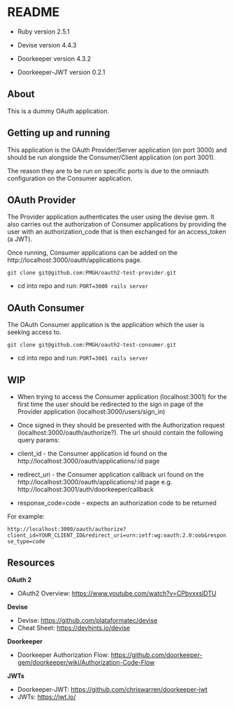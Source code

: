 # README

* Ruby version
2.5.1

* Devise version
4.4.3

* Doorkeeper version
4.3.2

* Doorkeeper-JWT version
0.2.1

## About
This is a dummy OAuth application.

## Getting up and running

This application is the OAuth Provider/Server application (on port 3000) and should be run alongside the Consumer/Client application (on port 3001).

The reason they are to be run on specific ports is due to the omniauth configuration on the Consumer application.

## OAuth Provider

The Provider application authenticates the user using the devise gem. It also carries out the authorization of Consumer applications by providing the user with an authorization_code that is then exchanged for an access_token (a JWT).

Once running, Consumer applications can be added on the http://localhost:3000/oauth/applications page.

```
git clone git@github.com:PMGH/oauth2-test-provider.git
```

- cd into repo and run: `PORT=3000 rails server`

## OAuth Consumer

The OAuth Consumer application is the application which the user is seeking access to.

```
git clone git@github.com:PMGH/oauth2-test-consumer.git
```

- cd into repo and run: `PORT=3001 rails server`



## WIP
- When trying to access the Consumer application (localhost:3001) for the first time the user should be redirected to the sign in page of the Provider application (localhost:3000/users/sign_in)
- Once signed in they should be presented with the Authorization request (localhost:3000/oauth/authorize?). The url should contain the following query params:

- client_id - the Consumer application id found on the http://localhost:3000/oauth/applications/:id page
- redirect_uri - the Consumer application callback uri found on the http://localhost:3000/oauth/applications/:id page e.g. http://localhost:3001/auth/doorkeeper/callback
- response_code=code  - expects an authorization code to be returned

For example:

`http://localhost:3000/oauth/authorize?client_id=YOUR_CLIENT_ID&redirect_uri=urn:ietf:wg:oauth:2.0:oob&response_type=code`


## Resources
**OAuth 2**
- OAuth2 Overview:  https://www.youtube.com/watch?v=CPbvxxslDTU

**Devise**
- Devise:  https://github.com/plataformatec/devise
- Cheat Sheet:  https://devhints.io/devise

**Doorkeeper**
- Doorkeeper Authorization Flow:  https://github.com/doorkeeper-gem/doorkeeper/wiki/Authorization-Code-Flow

**JWTs**
- Doorkeeper-JWT:  https://github.com/chriswarren/doorkeeper-jwt
- JWTs:  https://jwt.io/
